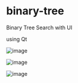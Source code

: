 # binary-tree
Binary Tree Search with UI 

using Qt

![image](https://user-images.githubusercontent.com/76239707/179830144-917aa1a7-b43b-497f-8c3b-5350a708b74c.png)


![image](https://user-images.githubusercontent.com/76239707/179830210-95b4361f-09d0-46c4-9dad-0e9b737dc9c2.png)


![image](https://user-images.githubusercontent.com/76239707/179830281-ab8abf25-7dcc-4fe7-a866-d657a48d6863.png)
